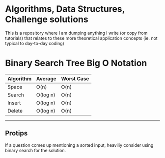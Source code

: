 # Algorithms, Data Structures, Challenge solutions

This is a repository where I am dumping anything I write (or copy from tutorials) that relates to
these more theoretical application concepts (ie. not typical to day-to-day coding)

# Binary Search Tree Big O Notation

| Algorithm | Average  | Worst Case |
| --------- | -------- | ---------- |
| Space     | O(n)     | O(n)       |
| Search    | O(log n) | O(n)       |
| Insert    | O(log n) | O(n)       |
| Delete    | O(log n) | O(n)       |

---

## Protips

If a question comes up mentioning a sorted input, heaviliy consider using binary search for the solution.
